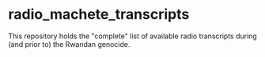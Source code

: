# radio_machete_transcripts
This repository holds the "complete" list of available radio transcripts during (and prior to) the Rwandan genocide.
